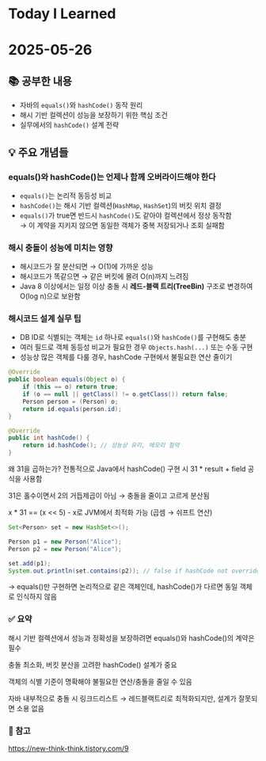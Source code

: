 # Today I Learned  
# 2025-05-26

## 📚 공부한 내용  
- 자바의 `equals()`와 `hashCode()` 동작 원리  
- 해시 기반 컬렉션이 성능을 보장하기 위한 핵심 조건  
- 실무에서의 `hashCode()` 설계 전략  

## 💡 주요 개념들  

### equals()와 hashCode()는 언제나 함께 오버라이드해야 한다  
- `equals()`는 논리적 동등성 비교  
- `hashCode()`는 해시 기반 컬렉션(`HashMap`, `HashSet`)의 버킷 위치 결정  
- `equals()`가 true면 반드시 `hashCode()`도 같아야 컬렉션에서 정상 동작함  
  → 이 계약을 지키지 않으면 동일한 객체가 중복 저장되거나 조회 실패함  

### 해시 충돌이 성능에 미치는 영향  
- 해시코드가 잘 분산되면 → O(1)에 가까운 성능  
- 해시코드가 똑같으면 → 같은 버킷에 몰려 O(n)까지 느려짐  
- Java 8 이상에서는 일정 이상 충돌 시 **레드-블랙 트리(TreeBin)** 구조로 변경하여 O(log n)으로 보완함  

### 해시코드 설계 실무 팁  
- DB ID로 식별되는 객체는 `id` 하나로 `equals()`와 `hashCode()`를 구현해도 충분  
- 여러 필드로 객체 동등성 비교가 필요한 경우 `Objects.hash(...)` 또는 수동 구현  
- 성능상 많은 객체를 다룰 경우, hashCode 구현에서 불필요한 연산 줄이기  

```java
@Override
public boolean equals(Object o) {
    if (this == o) return true;
    if (o == null || getClass() != o.getClass()) return false;
    Person person = (Person) o;
    return id.equals(person.id);
}

@Override
public int hashCode() {
    return id.hashCode(); // 성능상 유리, 메모리 절약
}
```
왜 31을 곱하는가?
전통적으로 Java에서 hashCode() 구현 시 31 * result + field 공식을 사용함

31은 홀수이면서 2의 거듭제곱이 아님 → 충돌을 줄이고 고르게 분산됨

x * 31 == (x << 5) - x로 JVM에서 최적화 가능 (곱셈 → 쉬프트 연산)

```java
Set<Person> set = new HashSet<>();

Person p1 = new Person("Alice");
Person p2 = new Person("Alice");

set.add(p1);
System.out.println(set.contains(p2)); // false if hashCode not overridden
```

→ equals()만 구현하면 논리적으로 같은 객체인데, hashCode()가 다르면 동일 객체로 인식하지 않음

### ✅ 요약
해시 기반 컬렉션에서 성능과 정확성을 보장하려면 equals()와 hashCode()의 계약은 필수

충돌 최소화, 버킷 분산을 고려한 hashCode() 설계가 중요

객체의 식별 기준이 명확해야 불필요한 연산/충돌을 줄일 수 있음

자바 내부적으로 충돌 시 링크드리스트 → 레드블랙트리로 최적화되지만, 설계가 잘못되면 소용 없음

### 🔗 참고
https://new-think-think.tistory.com/9
